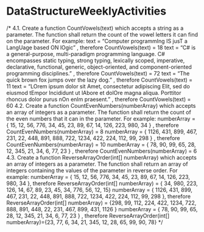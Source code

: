 # DataStructureWeeklyActivities
/*
    4.1. Create a function CountVowels(text) which accepts a string as a parameter. The function
    shall return the count of the vowel letters it can find on the parameter. For example:
        text = “Computer programmIng IS jusT a LangUage based ON lOgic”
        , therefore CountVowels(text) = 18
        text = “C# is a general-purpose, multi-paradigm programming language. C#
        encompasses static typing, strong typing, lexically scoped, imperative, declarative,
        functional, generic, object-oriented, and component-oriented programming disciplines.”
        , therefore CountVowels(text) = 72
        text = “The quick brown fox jumps over the lazy dog.”
        , therefore CountVowels(text) = 11
        text = “LOrem ipsum dolor sit Amet, consectetur adipiscing Elit, sed do eiusmod tEmpor
        Incididunt ut lAbore et dolOre magna aliqua. Porttitor rhoncus dolor purus nOn enIm
        praesent.”
        , therefore CountVowels(text) = 60
    4.2. Create a function CountEvenNumbers(numberArray) which accepts an array of integers
    as a parameter. The function shall return the count of the even numbers that it can in the
    parameter. For example:
        numberArray = { 15, 12, 56, 776, 34, 45, 23, 89, 67, 14, 126, 223, 980, 34 }
        , therefore CountEvenNumbers(numberArray) = 8
        numberArray = { 1126, 431, 899, 467, 231, 22, 448, 891, 888, 722, 1234, 422, 224, 112,
        99, 298 }
        , therefore CountEvenNumbers(numberArray) = 10
        numberArray = { 78, 90, 99, 65, 28, 12, 345, 21, 34, 6, 77, 23 }
        , therefore CountEvenNumbers(numberArray) = 6
    4.3. Create a function ReverseArrayOrder(int[] numberArray) which accepts an array of
    integers as a parameter. The function shall return an array of integers containing the values of
    the parameter in reverse order. For example:
        numberArray = { 15, 12, 56, 776, 34, 45, 23, 89, 67, 14, 126, 223, 980, 34 }, therefore
        ReverseArrayOrder(int[] numberArray) = { 34, 980, 223, 126, 14, 67, 89, 23, 45, 34,
        776, 56, 12, 15}
        numberArray = { 1126, 431, 899, 467, 231, 22, 448, 891, 888, 722, 1234, 422, 224, 112,
        99, 298 }, therefore ReverseArrayOrder(int[] numberArray) = {298, 99, 112, 224, 422,
        1234, 722, 888, 891, 448, 22, 231, 467, 899, 431, 1126 }
        numberArray = { 78, 90, 99, 65, 28, 12, 345, 21, 34, 6, 77, 23 } , therefore
        ReverseArrayOrder(int[] numberArray)={23, 77, 6, 34, 21, 345, 12, 28, 65, 99, 90, 78}
*/
